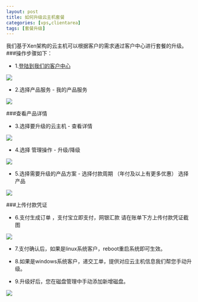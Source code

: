 ```yaml
---
layout: post
title: 如何升级云主机套餐
categories: [vps,clientarea]
tags: [套餐升级]
---
```


我们基于Xen架构的云主机可以根据客户的需求通过客户中心进行套餐的升级。
###操作步骤如下：

* 1.[登陆到我们的客户中心](http://portal.51hosting.com)

![][1]

* 2.选择产品服务 - 我的产品服务

![][2]

###查看产品详情

* 3.选择要升级的云主机 - 查看详情

![][3]

* 4.选择 管理操作 - 升级/降级

![][4]

* 5.选择需要升级的产品方案 - 选择付款周期 （年付及以上有更多优惠） 选择产品

![][5]


###上传付款凭证

* 6.支付生成订单 ，支付宝立即支付，网银汇款 请在账单下方上传付款凭证截图

![][6]

* 7.支付确认后，如果是linux系统客户，reboot重启系统即可生效。  

* 8.如果是windows系统客户，递交工单，提供对应云主机信息我们帮您手动升级。

* 9.升级好后，您在磁盘管理中手动添加新增磁盘。

![][7]

[1]:http://voga.emagineconcept.com/caicai/plesk11/S5.jpg
[2]:http://voga.emagineconcept.com/caicai/plesk11/S8.jpg
[3]:http://voga.emagineconcept.com/caicai/plesk11/S9.jpg
[4]:http://voga.emagineconcept.com/caicai/plesk11/S10.jpg
[5]:http://voga.emagineconcept.com/caicai/plesk11/sw1.jpg
[6]:http://voga.emagineconcept.com/caicai/knowledgebase/updatepaid.jpg
[7]:http://voga.emagineconcept.com/caicai/knowledgebase/diskcontrol.jpg